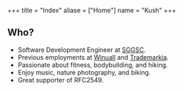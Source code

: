 +++
title = "Index"
aliase = ["Home"]
  name = "Kush"
+++


## Who?

* Software Development Engineer at [SGGSC](https://www.linkedin.com/company/societe_generale_global_solution_centre/mycompany/verification/).
* Previous employments at [Winuall](https://www.linkedin.com/company/winuall/) and [Trademarkia](https://www.linkedin.com/company/trademarkia/).
* Passionate about fitness, bodybuilding, and hiking.
* Enjoy music, nature photography, and biking.
* Great supporter of RFC2549.
